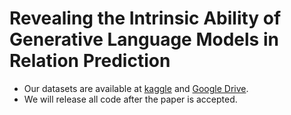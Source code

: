 # Revealing the Intrinsic Ability of Generative Language Models in Relation Prediction
- Our datasets are available at [kaggle](https://www.kaggle.com/datasets/qlisjtu/relation-prediction-datasets-for-glms) and [Google Drive](https://drive.google.com/file/d/1gKESHzNRe1wTsaY6g7FbS3RTiCoN42CW/view?usp=sharing).
- We will release all code after the paper is accepted.
